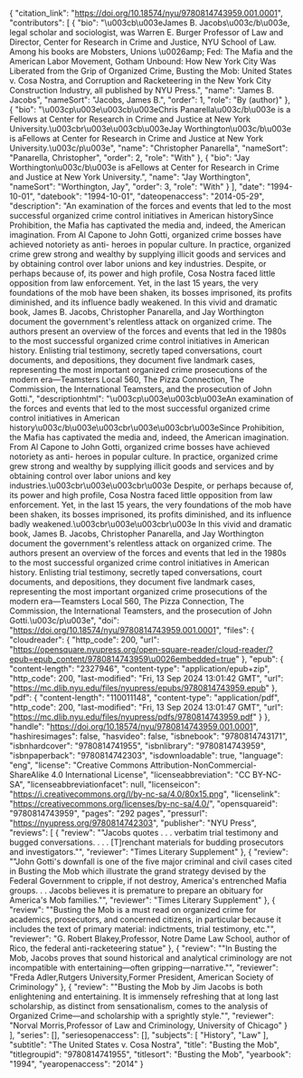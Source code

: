 {
   "citation_link": "https://doi.org/10.18574/nyu/9780814743959.001.0001",
   "contributors": [
     {
       "bio": "\u003cb\u003eJames B. Jacobs\u003c/b\u003e, legal scholar and sociologist, was Warren E. Burger Professor of Law and Director, Center for Research in Crime and Justice, NYU School of Law. Among his books are Mobsters, Unions \u0026amp; Fed: The Mafia and the American Labor Movement, Gotham Unbound: How New York City Was Liberated from the Grip of Organized Crime, Busting the Mob: United States v. Cosa Nostra, and Corruption and Racketeering in the New York City Construction Industry, all published by NYU Press.",
       "name": "James B. Jacobs",
       "nameSort": "Jacobs, James B.",
       "order": 1,
       "role": "By (author)"
     },
     {
       "bio": "\u003cp\u003e\u003cb\u003eChris Panarella\u003c/b\u003e is a Fellows at Center for Research in Crime and Justice at New York University.\u003cbr\u003e\u003cb\u003eJay Worthington\u003c/b\u003e is aFellows at Center for Research in Crime and Justice at New York University.\u003c/p\u003e",
       "name": "Christopher Panarella",
       "nameSort": "Panarella, Christopher",
       "order": 2,
       "role": "With"
     },
     {
       "bio": "Jay Worthington\u003c/b\u003e is aFellows at Center for Research in Crime and Justice at New York University.",
       "name": "Jay Worthington",
       "nameSort": "Worthington, Jay",
       "order": 3,
       "role": "With"
     }
   ],
   "date": "1994-10-01",
   "datebook": "1994-10-01",
   "dateopenaccess": "2014-05-29",
   "description": "An examination of the forces and events that led to the most successful organized crime control initiatives in American historySince Prohibition, the Mafia has captivated the media and, indeed, the American imagination.  From Al Capone to John Gotti, organized crime bosses have achieved notoriety as anti- heroes in popular culture.  In practice, organized crime grew strong and wealthy by supplying illicit goods and services and by obtaining control over labor unions and key industries. Despite, or perhaps because of, its power and high profile, Cosa Nostra faced little opposition from law enforcement.  Yet, in the last 15 years, the very foundations of the mob have been shaken, its bosses imprisoned, its profits diminished, and its influence badly weakened. In this vivid and dramatic book, James B. Jacobs, Christopher Panarella, and Jay Worthington document the government's relentless attack on organized crime.  The authors present an overview of the forces and events that led in the 1980s to the most successful organized crime control initiatives in American history.  Enlisting trial testimony, secretly taped conversations, court documents, and depositions, they document five landmark cases, representing the most important organized crime prosecutions of the modern era—Teamsters Local 560, The Pizza Connection, The Commission, the International Teamsters, and the prosecution of John Gotti.",
   "descriptionhtml": "\u003cp\u003e\u003cb\u003eAn examination of the forces and events that led to the most successful organized crime control initiatives in American history\u003c/b\u003e\u003cbr\u003e\u003cbr\u003eSince Prohibition, the Mafia has captivated the media and, indeed, the American imagination.  From Al Capone to John Gotti, organized crime bosses have achieved notoriety as anti- heroes in popular culture.  In practice, organized crime grew strong and wealthy by supplying illicit goods and services and by obtaining control over labor unions and key industries.\u003cbr\u003e\u003cbr\u003e Despite, or perhaps because of, its power and high profile, Cosa Nostra faced little opposition from law enforcement.  Yet, in the last 15 years, the very foundations of the mob have been shaken, its bosses imprisoned, its profits diminished, and its influence badly weakened.\u003cbr\u003e\u003cbr\u003e In this vivid and dramatic book, James B. Jacobs, Christopher Panarella, and Jay Worthington document the government's relentless attack on organized crime.  The authors present an overview of the forces and events that led in the 1980s to the most successful organized crime control initiatives in American history.  Enlisting trial testimony, secretly taped conversations, court documents, and depositions, they document five landmark cases, representing the most important organized crime prosecutions of the modern era—Teamsters Local 560, The Pizza Connection, The Commission, the International Teamsters, and the prosecution of John Gotti.\u003c/p\u003e",
   "doi": "https://doi.org/10.18574/nyu/9780814743959.001.0001",
   "files": {
     "cloudreader": {
       "http_code": 200,
       "url": "https://opensquare.nyupress.org/open-square-reader/cloud-reader/?epub=epub_content/9780814743959\u0026embedded=true"
     },
     "epub": {
       "content-length": "2327946",
       "content-type": "application/epub+zip",
       "http_code": 200,
       "last-modified": "Fri, 13 Sep 2024 13:01:42 GMT",
       "url": "https://mc.dlib.nyu.edu/files/nyupress/epubs/9780814743959.epub"
     },
     "pdf": {
       "content-length": "110011148",
       "content-type": "application/pdf",
       "http_code": 200,
       "last-modified": "Fri, 13 Sep 2024 13:01:47 GMT",
       "url": "https://mc.dlib.nyu.edu/files/nyupress/pdfs/9780814743959.pdf"
     }
   },
   "handle": "https://doi.org/10.18574/nyu/9780814743959.001.0001",
   "hashiresimages": false,
   "hasvideo": false,
   "isbnebook": "9780814743171",
   "isbnhardcover": "9780814741955",
   "isbnlibrary": "9780814743959",
   "isbnpaperback": "9780814742303",
   "isdownloadable": true,
   "language": "eng",
   "license": "Creative Commons Attribution-NonCommercial-ShareAlike 4.0 International License",
   "licenseabbreviation": "CC BY-NC-SA",
   "licenseabbreviationfacet": null,
   "licenseicon": "https://i.creativecommons.org/l/by-nc-sa/4.0/80x15.png",
   "licenselink": "https://creativecommons.org/licenses/by-nc-sa/4.0/",
   "opensquareid": "9780814743959",
   "pages": "292 pages",
   "pressurl": "https://nyupress.org/9780814742303",
   "publisher": "NYU Press",
   "reviews": [
     {
       "review": "\"Jacobs quotes . . . verbatim trial testimony and bugged conversations. . . . [T]renchant materials for budding prosecutors and investigators.\"",
       "reviewer": "Times Literary Supplement"
     },
     {
       "review": "\"John Gotti's downfall is one of the five major criminal and civil cases cited in Busting the Mob which illustrate the grand strategy devised by the Federal Government to cripple, if not destroy, America's entrenched Mafia groups. . . Jacobs believes it is premature to prepare an obituary for America's Mob families.\"",
       "reviewer": "Times Literary Supplement"
     },
     {
       "review": "\"Busting the Mob is a must read on organized crime for academics, prosecutors, and concerned citizens, in particular because it includes the text of primary material: indictments, trial testimony, etc.\"",
       "reviewer": "G. Robert Blakey,Professor, Notre Dame Law School, author of Rico, the federal anti-racketeering statue"
     },
     {
       "review": "\"In Busting the Mob, Jacobs proves that sound historical and analytical criminology are not incompatible with entertaining—often gripping—narrative.\"",
       "reviewer": "Freda Adler,Rutgers University,Former President, American Society of Criminology"
     },
     {
       "review": "\"Busting the Mob by Jim Jacobs is both enlightening and entertaining.  It is immensely refreshing that at long last scholarship, as distinct from sensationalism, comes to the analysis of Organized Crime—and scholarship with a sprightly style.\"",
       "reviewer": "Norval Morris,Professor of Law and Criminology, University of Chicago"
     }
   ],
   "series": [],
   "seriesopenaccess": [],
   "subjects": [
     "History",
     "Law"
   ],
   "subtitle": "The United States v. Cosa Nostra",
   "title": "Busting the Mob",
   "titlegroupid": "9780814741955",
   "titlesort": "Busting the Mob",
   "yearbook": "1994",
   "yearopenaccess": "2014"
 }
